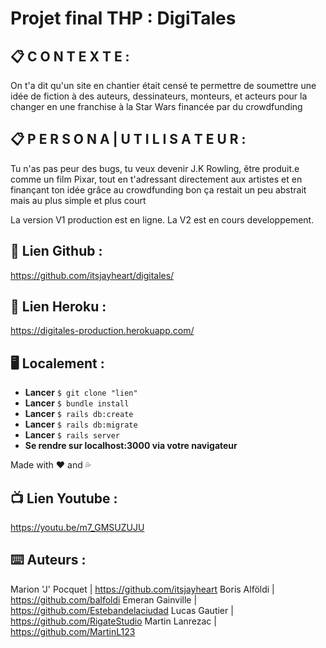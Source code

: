 # Projet final THP : DigiTales

## 📋 C O N T E X T E :

On t'a dit qu'un site en chantier était censé te permettre de soumettre une idée de fiction à des auteurs, dessinateurs, monteurs, et acteurs pour la changer en une franchise à la Star Wars financée par du crowdfunding

## 📋 P E R S O N A | U T I L I S A T E U R :

Tu n'as pas peur des bugs, tu veux devenir J.K Rowling, être produit.e comme un film Pixar, tout en t'adressant directement aux artistes et en finançant ton idée grâce au crowdfunding
bon ça restait un peu abstrait mais au plus simple et plus court

La version V1 production est en ligne. La V2 est en cours developpement.

## 🚀 Lien Github :

https://github.com/itsjayheart/digitales/

## 🚀 Lien Heroku :

https://digitales-production.herokuapp.com/

## 🖥 Localement :

* **Lancer** `$ git clone "lien"`
* **Lancer** `$ bundle install`
* **Lancer** `$ rails db:create`
* **Lancer** `$ rails db:migrate`
* **Lancer** `$ rails server`
* **Se rendre sur localhost:3000 via votre navigateur**

Made with ❤️ and 💦

## 📺 Lien Youtube : 
https://youtu.be/m7_GMSUZUJU

## ⌨️ Auteurs :

Marion 'J' Pocquet | https://github.com/itsjayheart
Boris Alföldi | https://github.com/balfoldi
Emeran Gainville | https://github.com/Estebandelaciudad
Lucas Gautier | https://github.com/RigateStudio
Martin Lanrezac | https://github.com/MartinL123